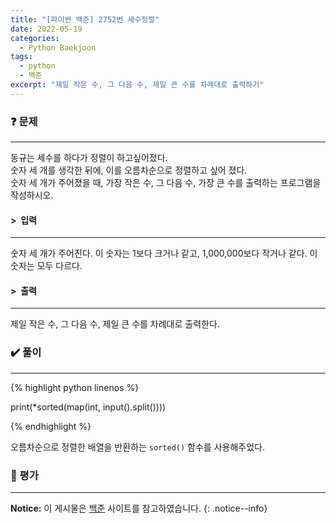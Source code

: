 ```yaml
---
title: "[파이썬 백준] 2752번 세수정렬"
date: 2022-05-19
categories:
  - Python Baekjoon
tags:
  - python
  - 백준
excerpt: "제일 작은 수, 그 다음 수, 제일 큰 수를 차례대로 출력하기"
---
```


### ❓ 문제

---

동규는 세수를 하다가 정렬이 하고싶어졌다.<br>
숫자 세 개를 생각한 뒤에, 이를 오름차순으로 정렬하고 싶어 졌다.<br>
숫자 세 개가 주어졌을 때, 가장 작은 수, 그 다음 수, 가장 큰 수를 출력하는 프로그램을 작성하시오.<br>


#### > &nbsp;입력

---

숫자 세 개가 주어진다. 이 숫자는 1보다 크거나 같고, 1,000,000보다 작거나 같다. 이 숫자는 모두 다르다.<br>


#### > &nbsp;출력

---

제일 작은 수, 그 다음 수, 제일 큰 수를 차례대로 출력한다.<br>


### ✔️ 풀이

---

{% highlight python linenos %}

print(*sorted(map(int, input().split())))

{% endhighlight %}

오름차순으로 정렬한 배열을 반환하는 `sorted()` 함수를 사용해주었다.

### 💬 평가

---



**Notice:** 이 게시물은 [백준](https://www.acmicpc.net/problem/2752) 사이트를 참고하였습니다.
{: .notice--info}
